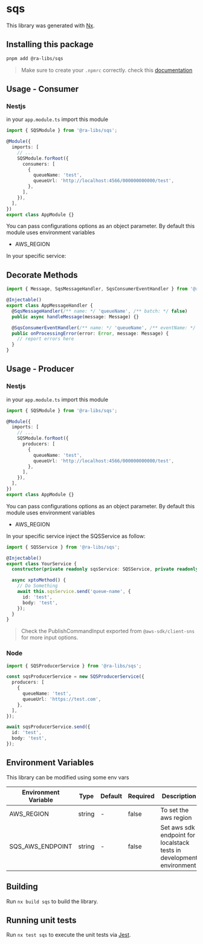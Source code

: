 # sqs

This library was generated with [Nx](https://nx.dev).

## Installing this package

```bash
pnpm add @ra-libs/sqs
```

> Make sure to create your `.npmrc` correctly. check this [documentation](../../docs/NPMRC.md)

## Usage - Consumer

### Nestjs

in your `app.module.ts` import this module

```ts
import { SQSModule } from '@ra-libs/sqs';

@Module({
  imports: [
    // ...
    SQSModule.forRoot({
      consumers: [
        {
          queueName: 'test',
          queueUrl: 'http://localhost:4566/000000000000/test',
        },
      ],
    }),
  ],
})
export class AppModule {}
```

You can pass configurations options as an object parameter. By default this module uses environment variables

- AWS_REGION

In your specific service:

## Decorate Methods

```ts
import { Message, SqsMessageHandler, SqsConsumerEventHandler } from '@ra-libs/sqs';

@Injectable()
export class AppMessageHandler {
  @SqsMessageHandler(/** name: */ 'queueName', /** batch: */ false)
  public async handleMessage(message: Message) {}

  @SqsConsumerEventHandler(/** name: */ 'queueName', /** eventName: */ 'processing_error')
  public onProcessingError(error: Error, message: Message) {
    // report errors here
  }
}
```

## Usage - Producer

### Nestjs

in your `app.module.ts` import this module

```ts
import { SQSModule } from '@ra-libs/sqs';

@Module({
  imports: [
    // ...
    SQSModule.forRoot({
      producers: [
        {
          queueName: 'test',
          queueUrl: 'http://localhost:4566/000000000000/test',
        },
      ],
    }),
  ],
})
export class AppModule {}
```

You can pass configurations options as an object parameter. By default this module uses environment variables

- AWS_REGION

In your specific service inject the SQSService as follow:

```ts
import { SQSService } from '@ra-libs/sqs';

@Injectable()
export class YourService {
  constructor(private readonly sqsService: SQSService, private readonly configService: ConfigService) {}

  async xptoMethod() {
    // Do Something
    await this.sqsService.send('queue-name', {
      id: 'test',
      body: 'test',
    });
  }
}
```

> Check the PublishCommandInput exported from `@aws-sdk/client-sns` for more input options.

### Node

```ts
import { SQSProducerService } from '@ra-libs/sqs';

const sqsProducerService = new SQSProducerService({
  producers: [
    {
      queueName: 'test',
      queueUrl: 'https://test.com',
    },
  ],
});

await sqsProducerService.send({
  id: 'test',
  body: 'test',
});
```

## Environment Variables

This library can be modified using some env vars

| Environment Variable | Type   | Default | Required | Description                                                          |
| -------------------- | ------ | ------- | -------- | -------------------------------------------------------------------- |
| AWS_REGION           | string | -       | false    | To set the aws region                                                |
| SQS_AWS_ENDPOINT     | string | -       | false    | Set aws sdk endpoint for localstack tests in development environment |

## Building

Run `nx build sqs` to build the library.

## Running unit tests

Run `nx test sqs` to execute the unit tests via [Jest](https://jestjs.io).
